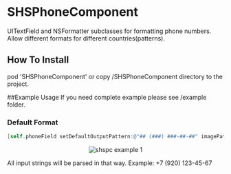 SHSPhoneComponent
=================

UITextField and NSFormatter subclasses for formatting phone numbers. Allow different formats for different countries(patterns).

## How To Install
pod 'SHSPhoneComponent' or copy /SHSPhoneComponent directory to the project.

##Example Usage
If you need complete example please see /example folder.
### Default Format
``` objective-c
[self.phoneField setDefaultOutputPattern:@"## (###) ###-##-##" imagePath:nil];
```
<p align="center">
  <img src="https://dl.dropboxusercontent.com/u/3310118/github/shsphonecomponent/r3.png" alt="shspc example 1"/>
</p>
All input strings will be parsed in that way. 
Example: +7 (920) 123-45-67



